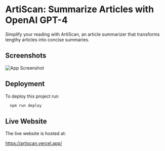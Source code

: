 
# ArtiScan: Summarize Articles with OpenAI GPT-4

Simplify your reading with ArtiScan, an article summarizer that transforms lengthy articles into concise summaries.


## Screenshots

![App Screenshot](https://snipboard.io/IrRzxq.jpg)



## Deployment

To deploy this project run

```bash
  npm run deploy
```


## Live Website

The live website is hosted at:

https://artiscan.vercel.app/


